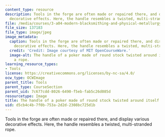 ```yaml
---
content_type: resource
description: Tools in the forge are often made or repaired there, and display various
  decorative effects. Here, the handle resembles a twisted, multi-stranded rope.
file: /media/courses/3-a04-modern-blacksmithing-and-physical-metallurgy-fall-2008/d5cb4c4b7f0b753a2d2d2308bc725d1b_134.jpg
file_size: 137183
file_type: image/jpeg
image_metadata:
  caption: Tools in the forge are often made or repaired there, and display various
    decorative effects. Here, the handle resembles a twisted, multi-stranded rope.
  credit: 'Credit: Image courtesy of MIT OpenCourseWare.'
  image-alt: The handle of a poker made of round stock twisted around itself like
    a rope.
learning_resource_types:
- Tools
license: https://creativecommons.org/licenses/by-nc-sa/4.0/
ocw_type: OCWImage
parent_title: Tools
parent_type: CourseSection
parent_uid: 7c677cdd-8026-6490-f5eb-fab5c26d085d
resourcetype: Image
title: The handle of a poker made of round stock twisted around itself like a rope
uid: d5cb4c4b-7f0b-753a-2d2d-2308bc725d1b
---
```

Tools in the forge are often made or repaired there, and display various decorative effects. Here, the handle resembles a twisted, multi-stranded rope.